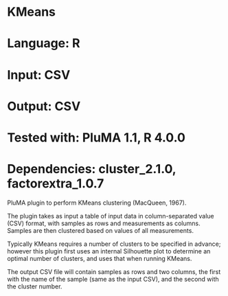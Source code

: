 # KMeans
# Language: R
# Input: CSV
# Output: CSV
# Tested with: PluMA 1.1, R 4.0.0
# Dependencies: cluster_2.1.0, factorextra_1.0.7

PluMA plugin to perform KMeans clustering (MacQueen, 1967).

The plugin takes as input a table of input data in column-separated value (CSV) format,
with samples as rows and measurements as columns.  Samples are then clustered based on values
of all measurements. 

Typically KMeans requires a number of clusters to be specified in advance; however this 
plugin first uses an internal Silhouette plot to determine an optimal number of clusters,
and uses that when running KMeans.

The output CSV file will contain samples as rows and two columns, the first with the name
of the sample (same as the input CSV), and the second with the cluster number.
